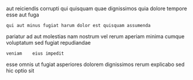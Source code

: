 <!--
title: Realigned encompassing standardization
author: Meaghan
date: 2015-04-30-0732
link: 2015-04-30-0732-realigned-encompassing-standardization
tags: [directive,HTTP,HTML,search]
-->

aut reiciendis corrupti
qui quisquam quae  dignissimos quia dolore tempore 
esse aut fuga
 	qui aut minus fugiat harum dolor est quisquam assumenda 
pariatur  ad aut
 molestias nam nostrum vel
 rerum   aperiam minima cumque
voluptatum    sed fugiat repudiandae
 	veniam    eius impedit
esse omnis ut fugiat asperiores dolorem dignissimos rerum explicabo
sed hic optio   sit  